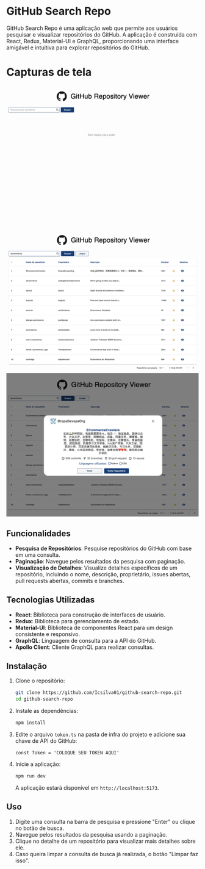 # GitHub Search Repo

GitHub Search Repo é uma aplicação web que permite aos usuários pesquisar e visualizar repositórios do GitHub. A aplicação é construída com React, Redux, Material-UI e GraphQL, proporcionando uma interface amigável e intuitiva para explorar repositórios do GitHub.

# Capturas de tela

<img src="/public/imgREADME/emptyImg.png" alt="Github logo"/>
<img src="/public/imgREADME/tableImg.png" alt="Github logo"/>
<img src="/public/imgREADME/ModalImg.png" alt="Github logo"/>

## Funcionalidades

- **Pesquisa de Repositórios**: Pesquise repositórios do GitHub com base em uma consulta.
- **Paginação**: Navegue pelos resultados da pesquisa com paginação.
- **Visualização de Detalhes**: Visualize detalhes específicos de um repositório, incluindo o nome, descrição, proprietário, issues abertas, pull requests abertas, commits e branches.

## Tecnologias Utilizadas

- **React**: Biblioteca para construção de interfaces de usuário.
- **Redux**: Biblioteca para gerenciamento de estado.
- **Material-UI**: Biblioteca de componentes React para um design consistente e responsivo.
- **GraphQL**: Linguagem de consulta para a API do GitHub.
- **Apollo Client**: Cliente GraphQL para realizar consultas.

## Instalação

1. Clone o repositório:

   ```bash
   git clone https://github.com/Icsilva01/github-search-repo.git
   cd github-search-repo
   ```

2. Instale as dependências:

   ```bash
   npm install
   ```

3. Edite o arquivo `token.ts` na pasta de infra do projeto e adicione sua chave de API do GitHub:

   ```plaintext
   const Token = 'COLOQUE SEU TOKEN AQUI'
   ```

4. Inicie a aplicação:

   ```bash
   npm run dev
   ```

   A aplicação estará disponível em `http://localhost:5173`.

## Uso

1. Digite uma consulta na barra de pesquisa e pressione "Enter" ou clique no botão de busca.
2. Navegue pelos resultados da pesquisa usando a paginação.
3. Clique no detalhe de um repositório para visualizar mais detalhes sobre ele.
4. Caso queira limpar a consulta de busca já realizada, o botão "Limpar faz isso".